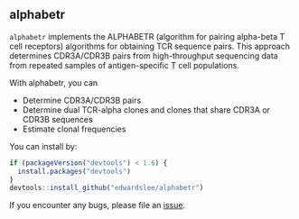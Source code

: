 alphabetr
---------

`alphabetr` implements the ALPHABETR (algorithm for pairing alpha-beta T cell receptors) algorithms for obtaining TCR sequence pairs. This approach determines CDR3A/CDR3B pairs from high-throughput sequencing data from repeated samples of antigen-specific T cell populations.

With alphabetr, you can

-   Determine CDR3A/CDR3B pairs
-   Determine dual TCR-alpha clones and clones that share CDR3A or CDR3B sequences
-   Estimate clonal frequencies

You can install by:

``` r
if (packageVersion("devtools") < 1.6) {
  install.packages("devtools")
}
devtools::install_github("edwardslee/alphabetr")
```

If you encounter any bugs, please file an [issue](https://github.com/edwardslee/alphabetr/issues).
